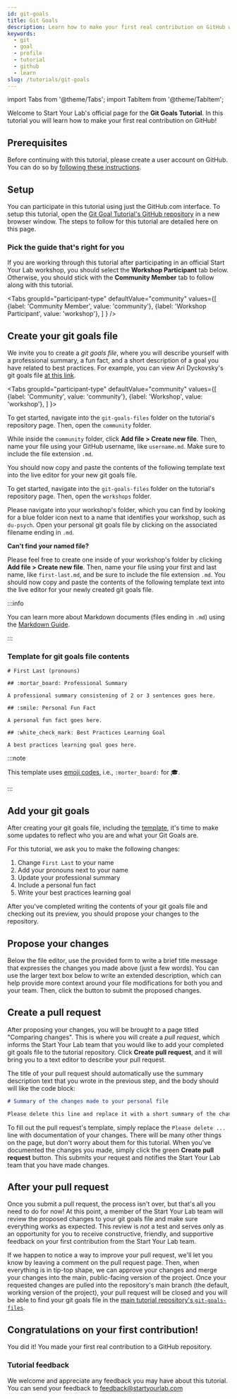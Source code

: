 ```yaml
---
id: git-goals
title: Git Goals
description: Learn how to make your first real contribution on GitHub with the Git Goals Tutorial
keywords:
  - git
  - goal
  - profile
  - tutorial
  - github
  - learn
slug: /tutorials/git-goals
---
```


import Tabs from '@theme/Tabs';
import TabItem from '@theme/TabItem';

Welcome to Start Your Lab's official page for the **Git Goals Tutorial**.
In this tutorial you will learn how to make your first real contribution
on GitHub!

## Prerequisites

Before continuing with this tutorial, please create a user account on GitHub.
You can do so by [following these instructions](/docs/github-accounts#create-your-github-user-account).

## Setup

You can participate in this tutorial using just the GitHub.com interface. To setup this tutorial, open the [Git Goal Tutorial's GitHub repository](https://github.com/startyourlab/git-goals-tutorial) in a new browser window. The steps to follow for this tutorial are detailed here on this page.

### Pick the guide that's right for you

If you are working through this tutorial after participating in an official Start Your Lab workshop, you should select the **Workshop Participant** tab below. Otherwise, you should stick with the **Community Member** tab to follow along with this tutorial.

<Tabs
  groupId="participant-type"
  defaultValue="community"
  values={[
    {label: 'Community Member', value: 'community'},
    {label: 'Workshop Participant', value: 'workshop'},
  ]
} />

## Create your git goals file

We invite you to create a <i>git goals file</i>, where you will describe yourself with a professional summary, a fun fact, and a short description of a goal you have related to best practices. For example, you can view Ari Dyckovsky's git goals file [at this link](https://github.com/startyourlab/git-goals-tutorial/blob/main/git-goals-files/community/aridyckovsky.md).

<Tabs
  groupId="participant-type"
  defaultValue="community"
  values={[
    {label: 'Community', value: 'community'},
    {label: 'Workshop', value: 'workshop'},
  ]
}>
  <TabItem value="community">
    <p>
      To get started, navigate into the <code>git-goals-files</code> folder on the tutorial's repository page.
      Then, open the <code>community</code> folder.
    </p>
    <p>
      While inside the <code>community</code> folder, click <b>Add file > Create new file</b>. Then, name your file
      using your GitHub username, like <code>username.md</code>. Make sure to include the file
      extension <code>.md</code>.
    </p>
    <p>
      You should now copy and paste the contents of the following template text into the live editor for your new git goals file.
    </p>
  </TabItem>
  <TabItem value="workshop">
    <p>
      To get started, navigate into the <code>git-goals-files</code> folder on the tutorial's repository page.
      Then, open the <code>workshops</code> folder.
    </p>
    <p> 
      Please navigate into your workshop's folder, which you can find by looking for a blue
      folder icon next to a name that identifies your workshop, such as <code>du-psych</code>.
      Open your personal git goals file by clicking on the associated filename ending in <code>.md</code>.
    </p>
    <p>
      <b>Can't find your named file?</b>
    </p>
    <p>
      Please feel free to create one inside of your
      workshop's folder by clicking <b>Add file > Create new file</b>. Then, name your file
      using your first and last name, like <code>first-last.md</code>, and be sure to include the file
      extension <code>.md</code>.
      You should now copy and paste the contents of the following template text into the live editor for your newly created git goals file.
    </p>
  </TabItem>
</Tabs>

:::info

You can learn more about Markdown documents (files ending in `.md`) using the [Markdown Guide](https://www.markdownguide.org/).

:::

### Template for git goals file contents

```{md}
# First Last (pronouns)

## :mortar_board: Professional Summary

A professional summary consistening of 2 or 3 sentences goes here.

## :smile: Personal Fun Fact

A personal fun fact goes here.

## :white_check_mark: Best Practices Learning Goal

A best practices learning goal goes here.
```

:::note

This template uses [emoji codes](https://github.com/ikatyang/emoji-cheat-sheet/blob/master/README.md), i.e., `:morter_board:` for 🎓. 

:::

## Add your git goals

After creating your git goals file, including the [template](#template-for-git-goals-file-contents), it's time to make some updates to reflect who you are and what your Git Goals are.

For this tutorial, we ask you to make the following changes:

1. Change `First Last` to your name
2. Add your pronouns next to your name
3. Update your professional summary
4. Include a personal fun fact
5. Write your best practices learning goal

After you've completed writing the contents of your git goals file and checking out its preview, you should propose your changes to the repository.

## Propose your changes

Below the file editor, use the provided form to write a brief title message that expresses 
the changes you made above (just a few words). You can use the larger text box below to write an extended description, which can help provide more context around your file modifications for both you and your team. Then, click the button to submit the proposed changes.

## Create a pull request

<!-- TODO: Need to add some in-tutorial links to glossary when ready -->
After proposing your changes, you will be brought to a page titled "Comparing changes". This is where you will create a _pull request_, which informs the Start Your Lab team that you would like to add your completed git goals file to the tutorial repository. Click **Create pull request**, and it will bring you to a text editor to describe your pull request.

The title of your pull request should automatically use the summary description text that you wrote in the previous step,
and the body should will like the code block: 

```md
# Summary of the changes made to your personal file

Please delete this line and replace it with a short summary of the changes made to your personal git goals file.

```

To fill out the pull request's template, simply replace the `Please delete ...` line with documentation of your changes.
There will be many other things on the page, but don't worry about them for this tutorial. When you've documented
the changes you made, simply click the green **Create pull request** button. This submits your request and notifies
the Start Your Lab team that you have made changes.

## After your pull request

Once you submit a pull request, the process isn't over, but that's all you need to do for now! At this point, a member of the Start Your Lab team will review the proposed changes to your git goals file and make sure everything works as expected. This
review is _not_ a test and serves only as an opportunity for you to receive constructive, friendly,
and supportive feedback on your first contribution from the Start Your Lab team.

If we happen to notice a way to improve your pull request, we'll let you know by leaving a
comment on the pull request page. Then, when everything
is in tip-top shape, we can approve your changes and merge your changes into the
main, public-facing version of the project. Once your requested changes are pulled into the repository's main branch (the default, working version of the project), your pull request will be closed and you will be able to find your git goals file in the [main tutorial repository's `git-goals-files`](https://github.com/startyourlab/git-goals-tutorial/tree/main/git-goals-files).

<!-- TODO: What happens after pull request submitted -->

## Congratulations on your first contribution!

You did it! You made your first real contribution to a GitHub repository.


### Tutorial feedback

We welcome and appreciate any feedback you may have about this tutorial. You can send your feedback to [feedback@startyourlab.com](mailto:feedback@startyourlab.com?subject=Git%20Goals%20Tutorial%20Feedback)
